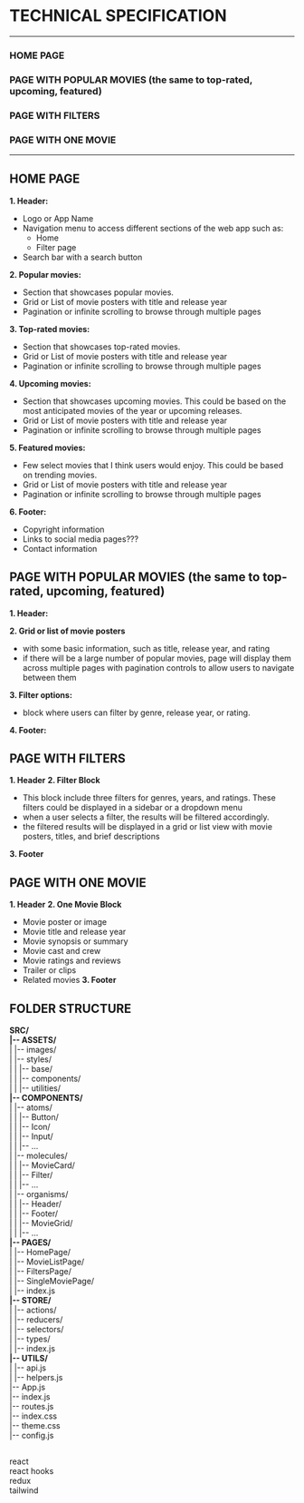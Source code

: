 # TECHNICAL SPECIFICATION

---

### HOME PAGE

### PAGE WITH POPULAR MOVIES (the same to top-rated, upcoming, featured)

### PAGE WITH FILTERS

### PAGE WITH ONE MOVIE

---

## HOME PAGE

**1. Header:**

-   Logo or App Name
-   Navigation menu to access different sections of the web app such as:
    -   Home
    -   Filter page
-   Search bar with a search button

**2. Popular movies:**

-   Section that showcases popular movies.
-   Grid or List of movie posters with title and release year
-   Pagination or infinite scrolling to browse through multiple pages

**3. Top-rated movies:**

-   Section that showcases top-rated movies.
-   Grid or List of movie posters with title and release year
-   Pagination or infinite scrolling to browse through multiple pages

**4. Upcoming movies:**

-   Section that showcases upcoming movies. This could be based on the most anticipated movies of the year or upcoming releases.
-   Grid or List of movie posters with title and release year
-   Pagination or infinite scrolling to browse through multiple pages

**5. Featured movies:**

-   Few select movies that I think users would enjoy. This could be based on trending movies.
-   Grid or List of movie posters with title and release year
-   Pagination or infinite scrolling to browse through multiple pages

**6. Footer:**

-   Copyright information
-   Links to social media pages???
-   Contact information

## PAGE WITH POPULAR MOVIES (the same to top-rated, upcoming, featured)

**1. Header:**

**2. Grid or list of movie posters**

-   with some basic information, such as title, release year, and rating
-   if there will be a large number of popular movies, page will display them across multiple pages with pagination controls to allow users to navigate between them

**3. Filter options:**

-   block where users can filter by genre, release year, or rating.

**4. Footer:**

## PAGE WITH FILTERS

**1. Header**
**2. Filter Block**

-   This block include three filters for genres, years, and ratings. These filters could be displayed in a sidebar or a dropdown menu
-   when a user selects a filter, the results will be filtered accordingly.
-   the filtered results will be displayed in a grid or list view with movie posters, titles, and brief descriptions

**3. Footer**

## PAGE WITH ONE MOVIE

**1. Header**
**2. One Movie Block**

-   Movie poster or image
-   Movie title and release year
-   Movie synopsis or summary
-   Movie cast and crew
-   Movie ratings and reviews
-   Trailer or clips
-   Related movies
    **3. Footer**

## FOLDER STRUCTURE

**SRC/**  
**|-- ASSETS/**  
| |-- images/  
| |-- styles/  
| | |-- base/  
| | |-- components/  
| | |-- utilities/  
 **|-- COMPONENTS/**  
| |-- atoms/  
| | |-- Button/  
| | |-- Icon/  
| | |-- Input/  
| | |-- ...  
| |-- molecules/  
| | |-- MovieCard/  
| | |-- Filter/  
| | |-- ...  
| |-- organisms/  
| | |-- Header/  
| | |-- Footer/  
| | |-- MovieGrid/  
| | |-- ...  
 **|-- PAGES/**  
| |-- HomePage/  
| |-- MovieListPage/  
| |-- FiltersPage/  
| |-- SingleMoviePage/  
| |-- index.js  
 **|-- STORE/**  
| |-- actions/  
| |-- reducers/  
| |-- selectors/  
| |-- types/  
| |-- index.js  
 **|-- UTILS/**  
| |-- api.js  
| |-- helpers.js  
|-- App.js  
|-- index.js  
|-- routes.js  
|-- index.css  
|-- theme.css  
|-- config.js

##

react  
react hooks  
redux  
tailwind
